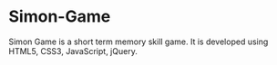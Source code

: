 # Simon-Game
Simon Game is a short term memory skill game. It is developed using HTML5, CSS3, JavaScript, jQuery. 
